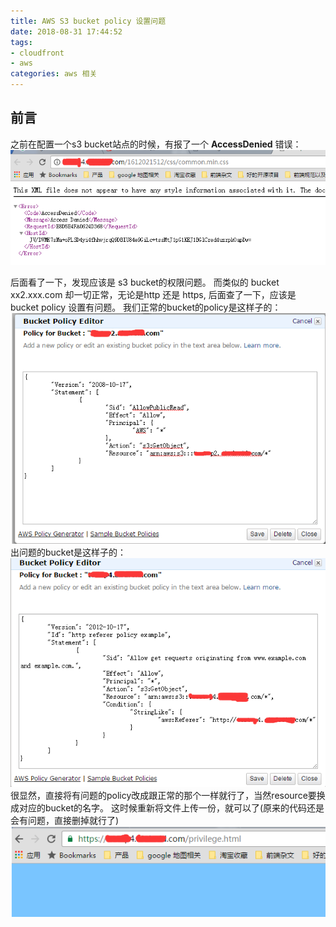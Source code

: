 ```yaml
---
title: AWS S3 bucket policy 设置问题
date: 2018-08-31 17:44:52
tags: 
- cloudfront
- aws
categories: aws 相关
---
```

## 前言
之前在配置一个s3 bucket站点的时候，有报了一个 **AccessDenied** 错误：
![1](aws-s3-bucket-policy/1.png)
<!--more-->
后面看了一下，发现应该是 s3 bucket的权限问题。
而类似的 bucket xx2.xxx.com 却一切正常，无论是http 还是 https, 后面查了一下，应该是 bucket policy 设置有问题。
我们正常的bucket的policy是这样子的：
![1](aws-s3-bucket-policy/2.png)
出问题的bucket是这样子的：
![1](aws-s3-bucket-policy/3.png)
很显然，直接将有问题的policy改成跟正常的那个一样就行了，当然resource要换成对应的bucket的名字。
这时候重新将文件上传一份，就可以了(原来的代码还是会有问题，直接删掉就行了)
![1](aws-s3-bucket-policy/4.png)




